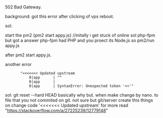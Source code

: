 502 Bad Gateway.

background: got this error after clicking of vps reboot.

sol:

start the pm2 {pm2 start appy.js} //initally i get stuck of online sol php-fpm but got a answer php-fpm had PHP and you proect its Node.js so pm2/run appy.js

after pm2 start appy.js.

another error

           "<<<<<<< Updated upstream
               0|app      | ^^
               0|app      | 
               0|app      | SyntaxError: Unexpected token '<<'"
sol: git reset --hard HEAD basically why but. when make change by nano. to file that you not commited on git. not sure but git/server create this things on change code '<<<<<<< Updated upstream' for more read "https://stackoverflow.com/a/27225239/12779148"
